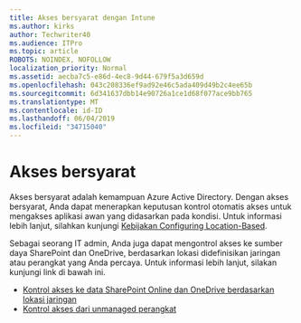 ```yaml
---
title: Akses bersyarat dengan Intune
ms.author: kirks
author: Techwriter40
ms.audience: ITPro
ms.topic: article
ROBOTS: NOINDEX, NOFOLLOW
localization_priority: Normal
ms.assetid: aecba7c5-e86d-4ec8-9d44-679f5a3d659d
ms.openlocfilehash: 043c208336ef9ad92e46c5ada409d49b2c4ee65b
ms.sourcegitcommit: 6d341637dbb14e90726a1ce1d68f077ace9bb765
ms.translationtype: MT
ms.contentlocale: id-ID
ms.lasthandoff: 06/04/2019
ms.locfileid: "34715040"
---
```

# <a name="conditional-access"></a>Akses bersyarat

<p>Akses bersyarat adalah kemampuan Azure Active Directory. Dengan akses bersyarat, Anda dapat menerapkan keputusan kontrol otomatis akses untuk mengakses aplikasi awan yang didasarkan pada kondisi. Untuk informasi lebih lanjut, silahkan kunjungi <a href="https://docs.microsoft.com/en-us/azure/active-directory/conditional-access/overview">Kebijakan Configuring Location-Based</a>.</p> <p>Sebagai seorang IT admin, Anda juga dapat mengontrol akses ke sumber daya SharePoint dan OneDrive, berdasarkan lokasi didefinisikan jaringan atau perangkat yang Anda percaya. Untuk informasi lebih lanjut, silakan kunjungi link di bawah ini.</p> <ul> <li><a href="https://docs.microsoft.com/en-us/sharepoint/control-access-based-on-network-location">Kontrol akses ke data SharePoint Online dan OneDrive berdasarkan lokasi jaringan</a></li> <li><a href="https://docs.microsoft.com/en-us/sharepoint/control-access-from-unmanaged-devices">Kontrol akses dari unmanaged perangkat</a></li> </ul>

